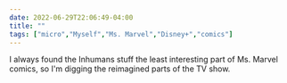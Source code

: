 ---date: 2022-06-29T22:06:49-04:00title: ""tags: ["micro","Myself","Ms. Marvel","Disney+","comics"]---I always found the Inhumans stuff the least interesting part of Ms. Marvel comics, so I'm digging the reimagined parts of the TV show.